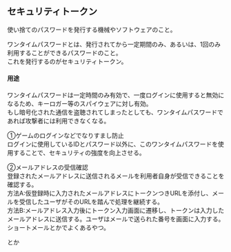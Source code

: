 ## セキュリティトークン

使い捨てのパスワードを発行する機械やソフトウェアのこと。  

ワンタイムパスワードとは、発行されてから一定期間のみ、あるいは、1回のみ利用することができるパスワードのこと。  
これを発行するのがセキュリティトークン。  

#### 用途
ワンタイムパスワードは一定時間のみ有効で、一度ログインに使用すると無効になるため、キーロガー等のスパイウェアに対し有効。  
もし暗号化された通信を盗聴されてしまったとしても、ワンタイムパスワードであれば攻撃者には利用できなくなる。  

①ゲームのログインなどでなりすまし防止  
ログインに使用しているIDとパスワード以外に、このワンタイムパスワードを使用することで、セキュリティの強度を向上させる。  


②メールアドレスの受信確認  
登録されたメールアドレスに送信されるメールを利用者自身が受信できることを確認する。  
方法A:仮登録時に入力されたメールアドレスにトークンつきURLを添付し、メールを受信したユーザがそのURLを踏んで処理を継続する。  
方法B:メールアドレス入力後にトークン入力画面に遷移し、トークンは入力したメールアドレスに送信する。ユーザはメールで送られた番号を画面に入力する。ショートメールとかでよくあるやつ。  


  
とか
